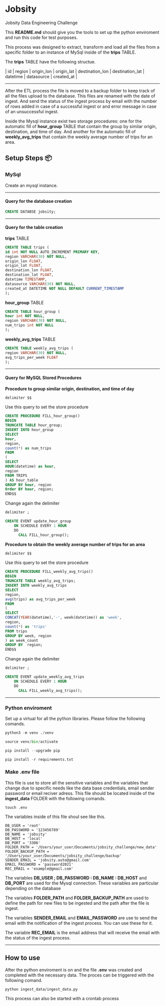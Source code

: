 # Jobsity
Jobsity Data Engineering Challenge


This **README.md** should give you the tools to set up the python enviroment and run this code for test purposes.

This process was designed to extract, transform and load all the files from a specific folder to an instance of MySql inside of the **trips** TABLE.

The **trips** TABLE have the following structue.


| id | region | origin_lon | origin_lat | destination_lon | destination_lat | datetime            | datasource | created_at          |


---


After the ETL process the file is moved to a backup folder to keep track of all the files upload to the database. This files are renamed with the date of ingest. And send the status of the ingest process by email with the number of rows added in case of a successful ingest or and error message in case of an unsuccessful ingest.

Inside the Mysql instance exist two storage procedures: one for the automatic fill of **hour_group** TABLE that contain the group by similar origin, destination, and time of day. And another for the automatic fill of **weekly_avg_trips** that contain the weekly average number of trips for an area.


 
## Setup Steps 📦

### MySql

Create an mysql instance.

---
#### Query for the database creation


```sql
CREATE DATABSE jobsity;
```
---
#### Query for the table creation

**trips** TABLE


```sql
CREATE TABLE trips (
id int NOT NULL AUTO_INCREMENT PRIMARY KEY,
region VARCHAR(30) NOT NULL,
origin_lon FLOAT,
origin_lat FLOAT,
destination_lon FLOAT,
destination_lat FLOAT,
datetime TIMESTAMP,
datasource VARCHAR(30) NOT NULL,
created_at DATETIME NOT NULL DEFAULT CURRENT_TIMESTAMP
);
```

**hour_group** TABLE

```sql
CREATE TABLE hour_group (
hour int NOT NULL,
region VARCHAR(30) NOT NULL,
num_trips int NOT NULL
);
````

**weekly_avg_trips** TABLE

```sql
CREATE TABLE weekly_avg_trips (
region VARCHAR(30) NOT NULL,
avg_trips_per_week FLOAT
);
````

---

#### Query for MySQL Stored Procedures 

**Procedure to group similar origin, destination, and time of day**
```sql
delimiter $$
```

Use this query to set the store procedure
```sql
CREATE PROCEDURE FILL_hour_group()
BEGIN
TRUNCATE TABLE hour_group;
INSERT INTO hour_group
SELECT
hour,
region,
count(*) as num_trips
FROM
(
SELECT
HOUR(datetime) as hour,
region
FROM TRIPS
) AS hour_table
GROUP BY hour, region
Order BY hour, region;
END$$
````

Change again the delimiter
```sql
delimiter ;
```
```sql
CREATE EVENT update_hour_group
    ON SCHEDULE EVERY 1 HOUR
    DO
      CALL FILL_hour_group();
```


**Procedure to obtain the weekly average number of trips for an area**
```sql
delimiter $$
```

Use this query to set the store procedure
```sql
CREATE PROCEDURE FILL_weekly_avg_trips()
BEGIN
TRUNCATE TABLE weekly_avg_trips;
INSERT INTO weekly_avg_trips
SELECT
region,
avg(trips) as avg_trips_per_week
FROM
(
SELECT
CONCAT(YEAR(datetime),'-', week(datetime)) as 'week',
region,
count(*) as 'trips'
FROM trips
GROUP BY week, region
) as week_count
GROUP BY  region;
END$$
````

Change again the delimiter
```sql
delimiter ;
```
```sql
CREATE EVENT update_weekly_avg_trips
    ON SCHEDULE EVERY 1 HOUR
    DO
      CALL FILL_weekly_avg_trips();
```
---

### Python enviroment

Set up a virtual for all the python libraries. Please follow the following comands.
```python
python3 -m venv ./venv
```
```python
source venv/bin/activate
```
```python
pip install --upgrade pip
```
```python
pip install -r requirements.txt 
```

### Make .env file

This file is use to store all the sensitive variables and the variables that change due to specific needs like the data base credentials, email sender password or email reciver adress. This file should be located inside of the **ingest_data** FOLDER with the following comands.

```terminal
touch .env
```

The variables inside of this file shoul see like this.

```terminal
DB_USER = 'root'
DB_PASSWORD = '123456789'
DB_NAME = 'jobsity'
DB_HOST = 'local'
DB_PORT = '3306'
FOLDER_PATH = '/Users/your_user/Documents/jobsity_challenge/new_data'
FOLDER_BACKUP_PATH = '/Users/your_user/Documents/jobsity_challenge/backup'
SENDER_EMAIL = 'jobsity.auto@gmail.com'
EMAIL_PASSWORD = 'password2021'
REC_EMAIL = 'example@gmail.com'
```

The variables **DB_USER ; DB_PASSWORD : DB_NAME : DB_HOST** and **DB_PORT** are used for the Mysql connection. These variables are particular depending on the database

The variables **FOLDER_PATH** and **FOLDER_BACKUP_PATH** are used to define the path for new files to be ingested and the path after the file is ingest.

The variables **SENDER_EMAIL** and **EMAIL_PASSWORD** are use to send the email with the notification of the ingest process. You can use these for it.

The variable **REC_EMAIL** is the email address that will receive the email with the status of the ingest process.

---

## How to use

After the python enviroment is on and the file **.env** was created and completed with the necessary data. The proces can be triggered with the following comand.

```terminal
python ingest_data/ingest_data.py
```

This process can also be started with a crontab process
